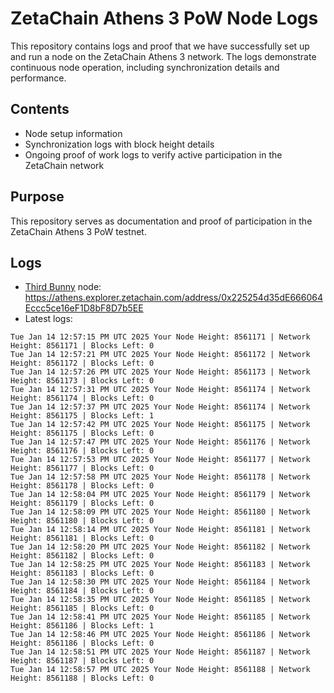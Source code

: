 # ZetaChain Athens 3 PoW Node Logs
This repository contains logs and proof that we have successfully set up and run a node on the ZetaChain Athens 3 network. The logs demonstrate continuous node operation, including synchronization details and performance.

## Contents
- Node setup information
- Synchronization logs with block height details
- Ongoing proof of work logs to verify active participation in the ZetaChain network

## Purpose
This repository serves as documentation and proof of participation in the ZetaChain Athens 3 PoW testnet.

## Logs

- [Third Bunny](https://thirdbunny.xyz/) node: https://athens.explorer.zetachain.com/address/0x225254d35dE666064Eccc5ce16eF1D8bF8D7b5EE
- Latest logs:
```
Tue Jan 14 12:57:15 PM UTC 2025 Your Node Height: 8561171 | Network Height: 8561171 | Blocks Left: 0
Tue Jan 14 12:57:21 PM UTC 2025 Your Node Height: 8561172 | Network Height: 8561172 | Blocks Left: 0
Tue Jan 14 12:57:26 PM UTC 2025 Your Node Height: 8561173 | Network Height: 8561173 | Blocks Left: 0
Tue Jan 14 12:57:31 PM UTC 2025 Your Node Height: 8561174 | Network Height: 8561174 | Blocks Left: 0
Tue Jan 14 12:57:37 PM UTC 2025 Your Node Height: 8561174 | Network Height: 8561175 | Blocks Left: 1
Tue Jan 14 12:57:42 PM UTC 2025 Your Node Height: 8561175 | Network Height: 8561175 | Blocks Left: 0
Tue Jan 14 12:57:47 PM UTC 2025 Your Node Height: 8561176 | Network Height: 8561176 | Blocks Left: 0
Tue Jan 14 12:57:53 PM UTC 2025 Your Node Height: 8561177 | Network Height: 8561177 | Blocks Left: 0
Tue Jan 14 12:57:58 PM UTC 2025 Your Node Height: 8561178 | Network Height: 8561178 | Blocks Left: 0
Tue Jan 14 12:58:04 PM UTC 2025 Your Node Height: 8561179 | Network Height: 8561179 | Blocks Left: 0
Tue Jan 14 12:58:09 PM UTC 2025 Your Node Height: 8561180 | Network Height: 8561180 | Blocks Left: 0
Tue Jan 14 12:58:14 PM UTC 2025 Your Node Height: 8561181 | Network Height: 8561181 | Blocks Left: 0
Tue Jan 14 12:58:20 PM UTC 2025 Your Node Height: 8561182 | Network Height: 8561182 | Blocks Left: 0
Tue Jan 14 12:58:25 PM UTC 2025 Your Node Height: 8561183 | Network Height: 8561183 | Blocks Left: 0
Tue Jan 14 12:58:30 PM UTC 2025 Your Node Height: 8561184 | Network Height: 8561184 | Blocks Left: 0
Tue Jan 14 12:58:35 PM UTC 2025 Your Node Height: 8561185 | Network Height: 8561185 | Blocks Left: 0
Tue Jan 14 12:58:41 PM UTC 2025 Your Node Height: 8561185 | Network Height: 8561186 | Blocks Left: 1
Tue Jan 14 12:58:46 PM UTC 2025 Your Node Height: 8561186 | Network Height: 8561186 | Blocks Left: 0
Tue Jan 14 12:58:51 PM UTC 2025 Your Node Height: 8561187 | Network Height: 8561187 | Blocks Left: 0
Tue Jan 14 12:58:57 PM UTC 2025 Your Node Height: 8561188 | Network Height: 8561188 | Blocks Left: 0
```

